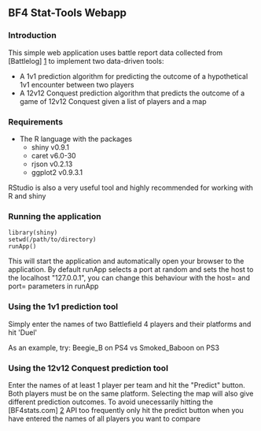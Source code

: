 BF4 Stat-Tools Webapp
---------------------

### Introduction
This simple web application uses battle report data collected from [Battlelog] [1]
to implement two data-driven tools:

- A 1v1 prediction algorithm for predicting the outcome of a hypothetical 1v1 encounter
between two players
- A 12v12 Conquest prediction algorithm that predicts the outcome of a game of 12v12
Conquest given a list of players and a map

### Requirements
- The R language with the packages
    - shiny v0.9.1
    - caret v6.0-30
    - rjson v0.2.13
    - ggplot2 v0.9.3.1

RStudio is also a very useful tool and highly recommended for working with R and shiny

### Running the application
```
library(shiny)
setwd(/path/to/directory)
runApp()
```

This will start the application and automatically open your browser to the application.
By default runApp selects a port at random and sets the host to the localhost 
"127.0.0.1", you can change this behaviour with the host= and port= parameters in runApp

### Using the 1v1 prediction tool
Simply enter the names of two Battlefield 4 players and their platforms and hit 'Duel'

As an example, try:
Beegie_B on PS4 vs Smoked_Baboon on PS3 

### Using the 12v12 Conquest prediction tool
Enter the names of at least 1 player per team and hit the "Predict" button. Both players
must be on the same platform. Selecting the map will also give different prediction 
outcomes. To avoid unecessarily hitting the [BF4stats.com] [2] API too frequently only
hit the predict button when you have entered the names of all players you want to
compare

[1]: http://battlelog.battlefield.com/bf4/
[2]: http://bf4stats.com/
